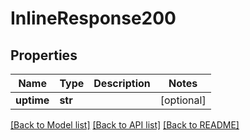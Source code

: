 # InlineResponse200

## Properties
Name | Type | Description | Notes
------------ | ------------- | ------------- | -------------
**uptime** | **str** |  | [optional] 

[[Back to Model list]](../README.md#documentation-for-models) [[Back to API list]](../README.md#documentation-for-api-endpoints) [[Back to README]](../README.md)


